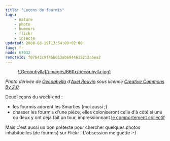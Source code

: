 ```yaml
---
title: "Leçons de fourmis"
tags:
    - nature
    - photo
    - humeurs
    - flickr
    - insecte
updated: 2008-08-19T13:54:09+02:00
lang: fr
node: 67032
remoteId: f07642c9f45b013ab6944615212abea2
---
```

<figure class="object-center"><a href="/images/oecophylla.jpg">![Oecophylla](/images/660x/oecophylla.jpg)
</a></figure>


*Photo dérivée de [Oecophylla](http://www.flickr.com/photos/39404234@N00/229232411) d'[Axel Rouvin](http://www.flickr.com/photos/evdaimon/) sous licence [Creative Commons By 2.0](http://creativecommons.org/licenses/by/2.0/deed.fr)*


Deux leçons du week-end :

* les fourmis adorent les Smarties (moi aussi ;)
* chasser les fourmis d'une pièce, elles coloniseront celle d'à côté si une ou deux y ont déjà fait un tour, impressionnant [le comportement collectif](http://fr.wikipedia.org/wiki/Fourmi#Comportement_collectif)

Mais c'est aussi un bon prétexte pour chercher quelques photos inhabituelles (de fourmis) sur Flickr ! L'obsession me guette :-)


